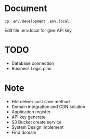 # Document

` cp .env.development .env.local `

Edit file .env.local for give API key

# TODO

- Database connection
- Business Logic plan


# Note

- File deliver cost save method
- Domain integration and CDN solution
- Application register
- API key generate
- S3 Bucket create service
- System Design implement
- Find domain